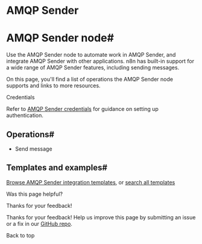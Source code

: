 # AMQP Sender

[ ](https://github.com/n8n-io/n8n-docs/edit/main/docs/integrations/builtin/app-nodes/n8n-nodes-base.amqp.md "Edit this page")

# AMQP Sender node#

Use the AMQP Sender node to automate work in AMQP Sender, and integrate AMQP Sender with other applications. n8n has built-in support for a wide range of AMQP Sender features, including sending messages.

On this page, you'll find a list of operations the AMQP Sender node supports and links to more resources.

Credentials

Refer to [AMQP Sender credentials](../../credentials/amqp/) for guidance on setting up authentication. 

## Operations#

  * Send message



## Templates and examples#

[Browse AMQP Sender integration templates](https://n8n.io/integrations/amqp-sender/), or [search all templates](https://n8n.io/workflows/)

Was this page helpful? 

Thanks for your feedback! 

Thanks for your feedback! Help us improve this page by submitting an issue or a fix in our [GitHub repo](https://github.com/n8n-io/n8n-docs). 

Back to top 
